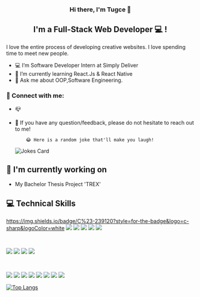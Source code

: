
<h3 align="center">
Hi there, I'm  Tugce 👋
</h3>

<h2 align="center">
I'm a Full-Stack Web Developer 💻 !
</h2> 

I love the entire process of developing creative websites. I love spending time to meet new people.

- 💻 I’m Software Developer Intern at Simply Deliver
- 🌱 I’m currently learning React.Js & React Native
- 💬 Ask me about OOP,Software Engineering.

### 🤝 Connect with me:

- 📪 
- 💬 If you have any question/feedback, please do not hesitate to reach out to me!


          😂 Here is a random joke that'll make you laugh!
  ![Jokes Card](https://readme-jokes.vercel.app/api)




## 🔭 I'm currently working on

- My Bachelor Thesis Project 'TREX' 

## 💻 Technical Skills

https://img.shields.io/badge/C%23-239120?style=for-the-badge&logo=c-sharp&logoColor=white
![](https://img.shields.io/badge/Code-React-informational?style=flat&logo=react&color=61DAFB)
![](https://img.shields.io/badge/Code-Redux-informational?style=flat&logo=Redux&color=764ABC)
![](https://img.shields.io/badge/Code-JavaScript-informational?style=flat&logo=JavaScript&color=F7DF1E)
![](https://img.shields.io/badge/Code-HTML5-informational?style=flat&logo=HTML5&color=E34F26)
![](https://img.shields.io/badge/Code-HTML5-informational?style=flat&logo=HTML5&color=E34F26)


</br>

![](https://img.shields.io/badge/Style-Bootstrap-informational?style=flat&logo=Bootstrap&color=7952B3)
![](https://img.shields.io/badge/Style-CSS3-informational?style=flat&logo=CSS3&color=1572B6)
![](https://img.shields.io/badge/Style-styled--components-informational?style=flat&logo=styled-components&color=DB7093)
![](https://img.shields.io/badge/Style-Material--UI-informational?style=flat&logo=Material-UI&color=0081CB)


</br>

![](https://img.shields.io/badge/Tools-Figma-informational?style=flat&logo=Figma&color=F24E1E)
![](https://img.shields.io/badge/Tools-NPM-informational?style=flat&logo=NPM&color=CB3837)
![](https://img.shields.io/badge/Tools-Yarn-informational?style=flat&logo=Yarn&color=2C8EBB)
![](https://img.shields.io/badge/Tools-Postman-informational?style=flat&logo=Postman&color=FF6C37)
![](https://img.shields.io/badge/Tools-Heroku-informational?style=flat&logo=Heroku&color=430098)
![](https://img.shields.io/badge/Tools-Netlify-informational?style=flat&logo=netlify&color=00C7B7)
![](https://img.shields.io/badge/Tools-Git-informational?style=flat&logo=Git&color=F05032)
![](https://img.shields.io/badge/Tools-GitHub-informational?style=flat&logo=GitHub&color=181717)




 
  
[![Top Langs](https://github-readme-stats.vercel.app/api/top-langs/?username=tugcece&layout=compact)](https://github.com/tugcece/github-readme-stats)
